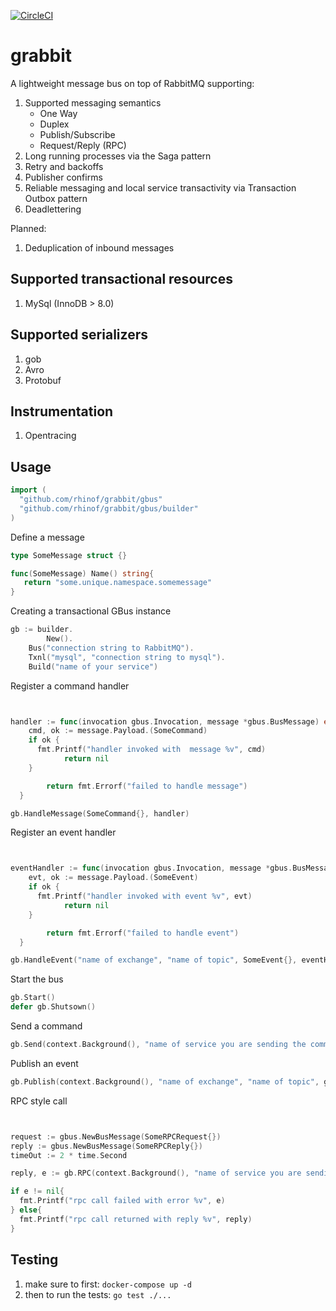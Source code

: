 
[![CircleCI](https://circleci.com/gh/rhinof/grabbit/tree/master.svg?style=shield)](https://circleci.com/gh/rhinof/grabbit/tree/master)

# grabbit

A lightweight message bus on top of RabbitMQ supporting:

1) Supported messaging semantics
    * One Way
    * Duplex
    * Publish/Subscribe
    * Request/Reply (RPC)
2) Long running processes via the Saga pattern
3) Retry and backoffs
4) Publisher confirms
5) Reliable messaging and local service transactivity via Transaction Outbox pattern
6) Deadlettering

Planned:

1) Deduplication of inbound messages


## Supported transactional resources
1) MySql (InnoDB > 8.0)
## Supported serializers
1) gob
2) Avro
3) Protobuf

## Instrumentation

1) Opentracing

## Usage

```Go
import (
  "github.com/rhinof/grabbit/gbus"
  "github.com/rhinof/grabbit/gbus/builder"
)

```
Define a message

```Go
type SomeMessage struct {}

func(SomeMessage) Name() string{
   return "some.unique.namespace.somemessage"
}

```

Creating a transactional GBus instance
```Go
gb := builder.
        New().
    Bus("connection string to RabbitMQ").
    Txnl("mysql", "connection string to mysql").
    Build("name of your service")

```
Register a command handler

```Go


handler := func(invocation gbus.Invocation, message *gbus.BusMessage) error
    cmd, ok := message.Payload.(SomeCommand)
    if ok {
      fmt.Printf("handler invoked with  message %v", cmd)
            return nil
    }

        return fmt.Errorf("failed to handle message")
  }

gb.HandleMessage(SomeCommand{}, handler)
```
Register an event handler

```Go


eventHandler := func(invocation gbus.Invocation, message *gbus.BusMessage) {
    evt, ok := message.Payload.(SomeEvent)
    if ok {
      fmt.Printf("handler invoked with event %v", evt)
            return nil
    }

        return fmt.Errorf("failed to handle event")
  }

gb.HandleEvent("name of exchange", "name of topic", SomeEvent{}, eventHandler)

```

Start the bus
```Go
gb.Start()
defer gb.Shutsown()
```

Send a command
```Go
gb.Send(context.Background(), "name of service you are sending the command to", gbus.NewBusMessage(SomeCommand{}))
```
Publish an event
```Go
gb.Publish(context.Background(), "name of exchange", "name of topic", gbus.NewBusMessage(SomeEvent{}))
```

RPC style call
```Go


request := gbus.NewBusMessage(SomeRPCRequest{})
reply := gbus.NewBusMessage(SomeRPCReply{})
timeOut := 2 * time.Second

reply, e := gb.RPC(context.Background(), "name of service you are sending the request to", request, reply, timeOut)

if e != nil{
  fmt.Printf("rpc call failed with error %v", e)
} else{
  fmt.Printf("rpc call returned with reply %v", reply)
}

```

## Testing

1) make sure to first: `docker-compose up -d`
2) then to run the tests: `go test ./...`
